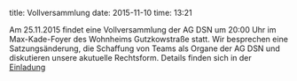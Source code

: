 title: Vollversammlung
date: 2015-11-10
time: 13:21

Am 25.11.2015 findet eine Vollversammlung der AG DSN um 20:00 Uhr im Max-Kade-Foyer des Wohnheims Gutzkowstraße statt.
Wir besprechen eine Satzungsänderung, die Schaffung von Teams als Organe der AG DSN und diskutieren unsere akutuelle Rechtsform.
Details finden sich in der [Einladung](../documents/Einladung_Vollversammlung_2015-11-25.pdf)
